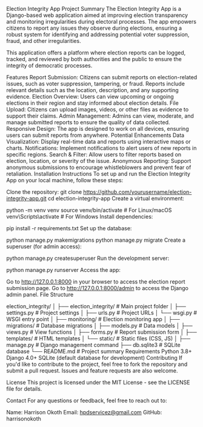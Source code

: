 Election Integrity App
Project Summary
The Election Integrity App is a Django-based web application aimed at improving election transparency and monitoring irregularities during electoral processes. The app empowers citizens to report any issues they observe during elections, ensuring a robust system for identifying and addressing potential voter suppression, fraud, and other irregularities.

This application offers a platform where election reports can be logged, tracked, and reviewed by both authorities and the public to ensure the integrity of democratic processes.

Features
Report Submission: Citizens can submit reports on election-related issues, such as voter suppression, tampering, or fraud. Reports include relevant details such as the location, description, and any supporting evidence.
Election Overview: Users can view upcoming or ongoing elections in their region and stay informed about election details.
File Upload: Citizens can upload images, videos, or other files as evidence to support their claims.
Admin Management: Admins can view, moderate, and manage submitted reports to ensure the quality of data collected.
Responsive Design: The app is designed to work on all devices, ensuring users can submit reports from anywhere.
Potential Enhancements
Data Visualization: Display real-time data and reports using interactive maps or charts.
Notifications: Implement notifications to alert users of new reports in specific regions.
Search & Filter: Allow users to filter reports based on election, location, or severity of the issue.
Anonymous Reporting: Support anonymous submissions to encourage whistleblowers and prevent fear of retaliation.
Installation Instructions
To set up and run the Election Integrity App on your local machine, follow these steps:

Clone the repository:
git clone https://github.com/yourusername/election-integrity-app.git
cd election-integrity-app
Create a virtual environment:


python -m venv venv
source venv/bin/activate  # For Linux/macOS
venv\Scripts\activate  # For Windows
Install dependencies:


pip install -r requirements.txt
Set up the database:

python manage.py makemigrations
python manage.py migrate
Create a superuser (for admin access):


python manage.py createsuperuser
Run the development server:


python manage.py runserver
Access the app:

Go to http://127.0.0.1:8000 in your browser to access the election report submission page.
Go to http://127.0.0.1:8000/admin to access the Django admin panel.
File Structure

election_integrity/
│
├── election_integrity/        # Main project folder
│   ├── settings.py            # Project settings
│   ├── urls.py                # Project URLs
│   └── wsgi.py                # WSGI entry point
│
├── monitoring/                # Election monitoring app
│   ├── migrations/            # Database migrations
│   ├── models.py              # Data models
│   ├── views.py               # View functions
│   ├── forms.py               # Report submission form
│   ├── templates/             # HTML templates
│   └── static/                # Static files (CSS, JS)
│
├── manage.py                  # Django management command
├── db.sqlite3                 # SQLite database
└── README.md                  # Project summary
Requirements
Python 3.8+
Django 4.0+
SQLite (default database for development)
Contributing
If you'd like to contribute to the project, feel free to fork the repository and submit a pull request. Issues and feature requests are also welcome.

License
This project is licensed under the MIT License - see the LICENSE file for details.

Contact
For any questions or feedback, feel free to reach out to:

Name: Harrison Okoth
Email: hpdservicez@gmail.com
GitHub: harrisonokoth